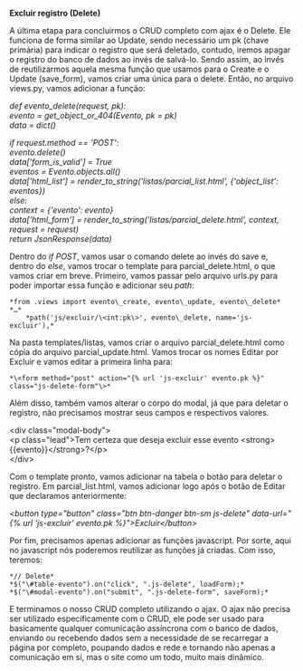 **Excluir registro (Delete)**

A última etapa para concluirmos o CRUD completo com ajax é o Delete. Ele funciona de forma similar ao Update, sendo necessário um pk (chave primária) para indicar o registro que será deletado, contudo, iremos apagar o registro do banco de dados ao invés de salvá-lo. Sendo assim, ao invés de reutilizarmos aquela mesma função que usamos para o Create e o Update (save\_form), vamos criar uma única para o delete. Então, no arquivo views.py, vamos adicionar a função:

*def evento\_delete(request, pk):*  
*evento \= get\_object\_or\_404(Evento, pk \= pk)*  
*data \= dict()*

*if request.method \== 'POST':*  
*evento.delete()*  
*data\['form\_is\_valid'\] \= True*  
*eventos \= Evento.objects.all()*  
*data\['html\_list'\] \= render\_to\_string('listas/parcial\_list.html', {'object\_list': eventos})*  
*else:*  
*context \= {'evento': evento}*  
*data\['html\_form'\] \= render\_to\_string('listas/parcial\_delete.html', context, request \= request)*  
*return JsonResponse(data)*

Dentro do *if POST*, vamos usar o comando delete ao invés do save e, dentro do *else*, vamos trocar o template para parcial\_delete.html, o que vamos criar em breve. Primeiro, vamos passar pelo arquivo urls.py para poder importar essa função e adicionar seu *path*:

	*from .views import evento\_create, evento\_update, evento\_delete*  
	*…*  
		*path('js/excluir/\<int:pk\>', evento\_delete, name='js-excluir'),*

Na pasta templates/listas, vamos criar o arquivo parcial\_delete.html como cópia do arquivo parcial\_update.html. Vamos trocar os nomes Editar por Excluir e vamos editar a primeira linha para:

	*\<form method="post" action="{% url 'js-excluir' evento.pk %}" class="js-delete-form"\>*

Além disso, também vamos alterar o corpo do modal, já que para deletar o registro, não precisamos mostrar seus campos e respectivos valores.

\<div class="modal-body"\>  
\<p class="lead"\>Tem certeza que deseja excluir esse evento \<strong\>{{evento}}\</strong\>?\</p\>  
\</div\>

Com o template pronto, vamos adicionar na tabela o botão para deletar o registro. Em parcial\_list.html, vamos adicionar logo após o botão de Editar que declaramos anteriormente:

*\<button type="button" class="btn btn-danger btn-sm js-delete" data-url="{% url 'js-excluir' evento.pk %}"\>Excluir\</button\>*

Por fim, precisamos apenas adicionar as funções javascript. Por sorte, aqui no javascript nós poderemos reutilizar as funções já criadas. Com isso, teremos:

	*// Delete*  
	*$("\#table-evento").on("click", ".js-delete", loadForm);*  
	*$("\#modal-evento").on("submit", ".js-delete-form", saveForm);*

E terminamos o nosso CRUD completo utilizando o ajax. O ajax não precisa ser utilizado especificamente com o CRUD, ele pode ser usado para basicamente qualquer comunicação assíncrona com o banco de dados, enviando ou recebendo dados sem a necessidade de se recarregar a página por completo, poupando dados e rede e tornando não apenas a comunicação em si, mas o site como um todo, muito mais dinâmico.